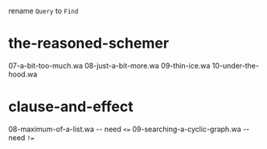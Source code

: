 rename `Query` to `Find`

# the-reasoned-schemer

07-a-bit-too-much.wa
08-just-a-bit-more.wa
09-thin-ice.wa
10-under-the-hood.wa

# clause-and-effect

08-maximum-of-a-list.wa -- need `<=`
09-searching-a-cyclic-graph.wa -- need `!=`
